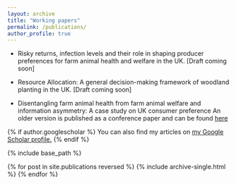 ```yaml
---
layout: archive
title: "Working papers"
permalink: /publications/
author_profile: true
---
```



* Risky returns, infection levels and their role in shaping producer preferences for farm animal
health and welfare in the UK. [Draft coming soon]

* Resource Allocation: A general decision-making framework of woodland planting in the UK. [Draft coming soon]

* Disentangling farm animal health from farm animal welfare and information asymmetry: A case study on UK consumer preference
  An older version is published as a conference paper and can be found [here](https://econpapers.repec.org/paper/agsaesc21/312057.htm)
  


{% if author.googlescholar %}
  You can also find my articles on <u><a href="{{author.googlescholar}}">my Google Scholar profile</a>.</u>
{% endif %}

{% include base_path %}

{% for post in site.publications reversed %}
  {% include archive-single.html %}
{% endfor %}
